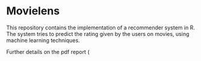 # Movielens

This repository contains the implementation of a recommender system in R. The system tries to predict the rating given by the users on movies, using machine learning techniques.

Further details on the pdf report (
